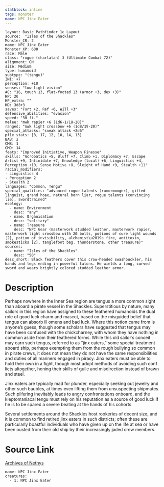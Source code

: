 ```yaml
---
statblock: inline
tags: monster
name: NPC Jinx Eater
---
```

```statblock
layout: Basic Pathfinder 1e Layout
source:  "Isles of the Shackles"
Monster_CR: 2
name: NPC Jinx Eater
Monster_XP: 600
race: Male
class: "rogue (charlatan) 3 (Ultimate Combat 72)"
alignment: CN
size: Medium
type: humanoid
subtype: "(tengu)"
INI: +7
perception: +10
senses: "low-light vision"
AC: "16, touch 13, flat-footed 13 (armor +3, dex +3)"
HP: 20
HP_extra: ""
HD: 3d8+3
saves: "Fort +2, Ref +6, Will +3"
defensive_abilities: "evasion"
speed: "30 ft."
melee: "mwk rapier +6 (1d6-1/18-20)"
ranged: "mwk light crossbow +6 (1d8/19-20)"
special_attacks: "sneak attack +2d6"
pf1e_stats: [8, 17, 12, 10, 14, 13]
BAB: 2
CMB: 1
CMD: 14
feats: "Improved Initiative, Weapon Finesse"
skills: "Acrobatics +5, Bluff +7, Climb +1, Diplomacy +7, Escape Artist +9, Intimidate +7, Knowledge (local) +6, Linguistics +4, Perception +10, Sense Motive +8, Sleight of Hand +9, Stealth +11"
racial_modifiers:
- Linguistics 4
- Perception 2
- Stealth 2
languages: "Common, Tengu"
special_qualities: "advanced rogue talents (rumormonger), gifted linguist, grand hoax, natural born liar, rogue talents (convincing lie), swordtrained"
ecology:
  - name: Environment
    desc: "any"
  - name: Organisation
    desc: "solitary"
  - name: Treasure
    desc: "NPC Gear (masterwork studded leather, masterwork rapier, masterwork light crossbow with 20 bolts, potions of cure light wounds [2], potion of invisibility, alchemist\u2019s fire, antitoxin, smokesticks [2], tanglefoot bag, thunderstone, other treasure)"
sources:
  - name: "Isles of the Shackles"
    desc: "50"
desc_short: Black feathers cover this crow-headed swashbuckler, his hands and legs ending in powerful talons. He wields a long, curved sword and wears brightly colored studded leather armor.
```
# Description
Perhaps nowhere in the Inner Sea region are tengus a more common sight than aboard a pirate vessel in the Shackles. Superstitious by nature, many sailors in this region have assigned to these feathered humanoids the dual role of good luck charm and mascot, based on the misguided belief that tengus can absorb ill omens and bad luck. Where this notion came from is anyone’s guess, though some scholars have suggested that tengus may have been confused with the chickcharney, with whom they have nothing in common aside from their feathered forms. While this old sailor’s conceit may earn such tengus, referred to as “jinx eaters,” some special treatment aboard ship, perhaps exempting them from the rough bullying so common in pirate crews, it does not mean they do not have the same responsibilities and duties of all mariners engaged in piracy. Jinx eaters must be able to hold their own in a fight, though most adopt methods of avoiding such conf licts altogether, honing their skills of guile and misdirection instead of brawn and steel.

Jinx eaters are typically mad for plunder, especially seeking out jewelry and other such baubles, at times even lifting them from unsuspecting shipmates. Such pilfering inevitably leads to angry confrontations onboard, and the kleptomaniacal tengu must rely on his reputation as a source of good luck if he is to be spared a severe beating at the hands of his cohorts.

Several settlements around the Shackles host rookeries of decent size, and it is common to find retired jinx eaters in such districts; often these are particularly boastful individuals who have given up on the life at sea or have been ousted from their old ship by their increasingly jaded crew members.
# Source Link
[Archives of Nethys](https://aonprd.com/NPCDisplay.aspx?ItemName=Jinx%20Eater)
```encounter-table
name: NPC Jinx Eater
creatures:
  - 1: NPC Jinx Eater
```
